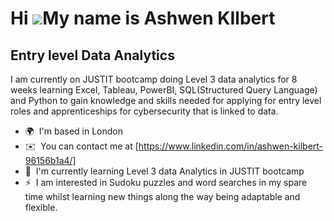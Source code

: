 Hi ![](https://user-images.githubusercontent.com/18350557/176309783-0785949b-9127-417c-8b55-ab5a4333674e.gif)My name is Ashwen KIlbert
======================================================================================================================================

Entry level Data Analytics
--------------------------

I am currently on JUSTIT bootcamp doing Level 3 data analytics for 8 weeks learning Excel, Tableau, PowerBI, SQL(Structured Query Language) and Python to gain knowledge and skills needed for applying for entry level roles and apprenticeships for cybersecurity that is linked to data.

* 🌍  I'm based in London
* ✉️  You can contact me at [https://www.linkedin.com/in/ashwen-kilbert-96156b1a4/]
* 🧠  I'm currently learning Level 3 data Analytics in JUSTIT bootcamp
* ⚡  I am interested in Sudoku puzzles and word searches in my spare time whilst learning new things along the way being adaptable and flexible.
